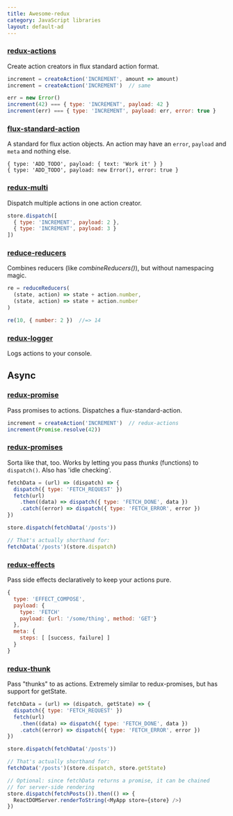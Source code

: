 ```yaml
---
title: Awesome-redux
category: JavaScript libraries
layout: default-ad
---
```


### [redux-actions](https://www.npmjs.com/package/redux-actions)
Create action creators in flux standard action format.

```js
increment = createAction('INCREMENT', amount => amount)
increment = createAction('INCREMENT')  // same

err = new Error()
increment(42) === { type: 'INCREMENT', payload: 42 }
increment(err) === { type: 'INCREMENT', payload: err, error: true }
```

### [flux-standard-action](https://github.com/acdlite/flux-standard-action)
A standard for flux action objects. An action may have an `error`, `payload` and `meta` and nothing else.

```
{ type: 'ADD_TODO', payload: { text: 'Work it' } }
{ type: 'ADD_TODO', payload: new Error(), error: true }
```

### [redux-multi](https://github.com/ashaffer/redux-multi)
Dispatch multiple actions in one action creator.

```js
store.dispatch([
  { type: 'INCREMENT', payload: 2 },
  { type: 'INCREMENT', payload: 3 }
])
```

### [reduce-reducers](https://www.npmjs.com/package/reduce-reducers)
Combines reducers (like *combineReducers()*), but without namespacing magic.

```js
re = reduceReducers(
  (state, action) => state + action.number,
  (state, action) => state + action.number
)

re(10, { number: 2 })  //=> 14
```

### [redux-logger](https://github.com/evgenyrodionov/redux-logger)
Logs actions to your console.

Async
-----

### [redux-promise](https://github.com/acdlite/redux-promise)
Pass promises to actions. Dispatches a flux-standard-action.

```js
increment = createAction('INCREMENT')  // redux-actions
increment(Promise.resolve(42))
```

### [redux-promises](https://www.npmjs.com/package/redux-promises)
Sorta like that, too. Works by letting you pass *thunks* (functions) to `dispatch()`. Also has 'idle checking'.

```js
fetchData = (url) => (dispatch) => {
  dispatch({ type: 'FETCH_REQUEST' })
  fetch(url)
    .then((data) => dispatch({ type: 'FETCH_DONE', data })
    .catch((error) => dispatch({ type: 'FETCH_ERROR', error })
})

store.dispatch(fetchData('/posts'))

// That's actually shorthand for:
fetchData('/posts')(store.dispatch)
```

### [redux-effects](https://www.npmjs.com/package/redux-effects)
Pass side effects declaratively to keep your actions pure.

```js
{
  type: 'EFFECT_COMPOSE',
  payload: {
    type: 'FETCH'
    payload: {url: '/some/thing', method: 'GET'}
  },
  meta: {
    steps: [ [success, failure] ]
  }
}
```

### [redux-thunk](https://www.npmjs.com/package/redux-thunk)
Pass "thunks" to as actions. Extremely similar to redux-promises, but has support for getState.

```js
fetchData = (url) => (dispatch, getState) => {
  dispatch({ type: 'FETCH_REQUEST' })
  fetch(url)
    .then((data) => dispatch({ type: 'FETCH_DONE', data })
    .catch((error) => dispatch({ type: 'FETCH_ERROR', error })
})

store.dispatch(fetchData('/posts'))

// That's actually shorthand for:
fetchData('/posts')(store.dispatch, store.getState)

// Optional: since fetchData returns a promise, it can be chained
// for server-side rendering
store.dispatch(fetchPosts()).then(() => {
  ReactDOMServer.renderToString(<MyApp store={store} />)
})
```
